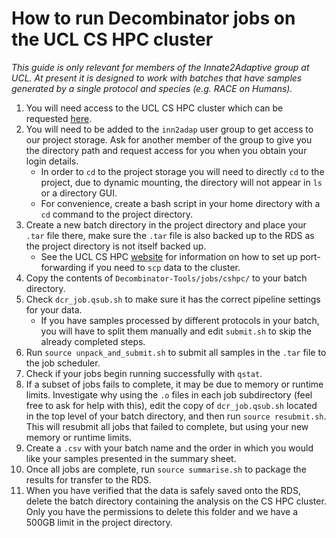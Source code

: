 # How to run Decombinator jobs on the UCL CS HPC cluster

*This guide is only relevant for members of the Innate2Adaptive group at UCL. At present it is designed to work with batches that have samples generated by a single protocol and species (e.g. RACE on Humans).*

1. You will need access to the UCL CS HPC cluster which can be requested [here](https://hpc.cs.ucl.ac.uk/account-form/).
2. You will need to be added to the `inn2adap` user group to get access to our project storage. Ask for another member of the group to give you the directory path and request access for you when you obtain your login details.
    - In order to `cd` to the project storage you will need to directly `cd` to the project, due to dynamic mounting, the directory will not appear in `ls` or a directory GUI.
    - For convenience, create a bash script in your home directory with a `cd` command to the project directory.
3. Create a new batch directory in the project directory and place your `.tar` file there, make sure the `.tar` file is also backed up to the RDS as the project directory is not itself backed up.
    - See the UCL CS HPC [website](https://hpc.cs.ucl.ac.uk/ssh-scp/) for information on how to set up port-forwarding if you need to `scp` data to the cluster.
4. Copy the contents of `Decombinator-Tools/jobs/cshpc/` to your batch directory.
5. Check `dcr_job.qsub.sh` to make sure it has the correct pipeline settings for your data.
    - If you have samples processed by different protocols in your batch, you will have to split them manually and edit `submit.sh` to skip the already completed steps.
6. Run `source unpack_and_submit.sh` to submit all samples in the `.tar` file to the job scheduler.
7. Check if your jobs begin running successfully with `qstat`.
8. If a subset of jobs fails to complete, it may be due to memory or runtime limits. Investigate why using the `.o` files in each job subdirectory (feel free to ask for help with this), edit the copy of `dcr_job.qsub.sh` located in the top level of your batch directory, and then run `source resubmit.sh`. This will resubmit all jobs that failed to complete, but using your new memory or runtime limits.
9. Create a `.csv` with your batch name and the order in which you would like your samples presented in the summary sheet.
10. Once all jobs are complete, run `source summarise.sh` to package the results for transfer to the RDS.
11. When you have verified that the data is safely saved onto the RDS, delete the batch directory containing the analysis on the CS HPC cluster. Only you have the permissions to delete this folder and we have a 500GB limit in the project directory.
